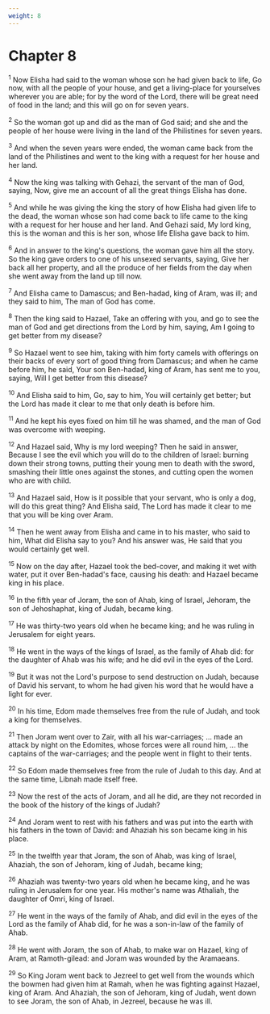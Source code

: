 ```yaml
---
weight: 8
---
```


# Chapter 8

<sup>1</sup> Now Elisha had said to the woman whose son he had given back to life, Go now, with all the people of your house, and get a living-place for yourselves wherever you are able; for by the word of the Lord, there will be great need of food in the land; and this will go on for seven years. 

<sup>2</sup> So the woman got up and did as the man of God said; and she and the people of her house were living in the land of the Philistines for seven years. 

<sup>3</sup> And when the seven years were ended, the woman came back from the land of the Philistines and went to the king with a request for her house and her land. 

<sup>4</sup> Now the king was talking with Gehazi, the servant of the man of God, saying, Now, give me an account of all the great things Elisha has done. 

<sup>5</sup> And while he was giving the king the story of how Elisha had given life to the dead, the woman whose son had come back to life came to the king with a request for her house and her land. And Gehazi said, My lord king, this is the woman and this is her son, whose life Elisha gave back to him. 

<sup>6</sup> And in answer to the king's questions, the woman gave him all the story. So the king gave orders to one of his unsexed servants, saying, Give her back all her property, and all the produce of her fields from the day when she went away from the land up till now. 

<sup>7</sup> And Elisha came to Damascus; and Ben-hadad, king of Aram, was ill; and they said to him, The man of God has come. 

<sup>8</sup> Then the king said to Hazael, Take an offering with you, and go to see the man of God and get directions from the Lord by him, saying, Am I going to get better from my disease? 

<sup>9</sup> So Hazael went to see him, taking with him forty camels with offerings on their backs of every sort of good thing from Damascus; and when he came before him, he said, Your son Ben-hadad, king of Aram, has sent me to you, saying, Will I get better from this disease? 

<sup>10</sup> And Elisha said to him, Go, say to him, You will certainly get better; but the Lord has made it clear to me that only death is before him. 

<sup>11</sup> And he kept his eyes fixed on him till he was shamed, and the man of God was overcome with weeping. 

<sup>12</sup> And Hazael said, Why is my lord weeping? Then he said in answer, Because I see the evil which you will do to the children of Israel: burning down their strong towns, putting their young men to death with the sword, smashing their little ones against the stones, and cutting open the women who are with child. 

<sup>13</sup> And Hazael said, How is it possible that your servant, who is only a dog, will do this great thing? And Elisha said, The Lord has made it clear to me that you will be king over Aram. 

<sup>14</sup> Then he went away from Elisha and came in to his master, who said to him, What did Elisha say to you? And his answer was, He said that you would certainly get well. 

<sup>15</sup> Now on the day after, Hazael took the bed-cover, and making it wet with water, put it over Ben-hadad's face, causing his death: and Hazael became king in his place. 

<sup>16</sup> In the fifth year of Joram, the son of Ahab, king of Israel, Jehoram, the son of Jehoshaphat, king of Judah, became king. 

<sup>17</sup> He was thirty-two years old when he became king; and he was ruling in Jerusalem for eight years. 

<sup>18</sup> He went in the ways of the kings of Israel, as the family of Ahab did: for the daughter of Ahab was his wife; and he did evil in the eyes of the Lord. 

<sup>19</sup> But it was not the Lord's purpose to send destruction on Judah, because of David his servant, to whom he had given his word that he would have a light for ever. 

<sup>20</sup> In his time, Edom made themselves free from the rule of Judah, and took a king for themselves. 

<sup>21</sup> Then Joram went over to Zair, with all his war-carriages; ... made an attack by night on the Edomites, whose forces were all round him, ... the captains of the war-carriages; and the people went in flight to their tents. 

<sup>22</sup> So Edom made themselves free from the rule of Judah to this day. And at the same time, Libnah made itself free. 

<sup>23</sup> Now the rest of the acts of Joram, and all he did, are they not recorded in the book of the history of the kings of Judah? 

<sup>24</sup> And Joram went to rest with his fathers and was put into the earth with his fathers in the town of David: and Ahaziah his son became king in his place. 

<sup>25</sup> In the twelfth year that Joram, the son of Ahab, was king of Israel, Ahaziah, the son of Jehoram, king of Judah, became king; 

<sup>26</sup> Ahaziah was twenty-two years old when he became king, and he was ruling in Jerusalem for one year. His mother's name was Athaliah, the daughter of Omri, king of Israel. 

<sup>27</sup> He went in the ways of the family of Ahab, and did evil in the eyes of the Lord as the family of Ahab did, for he was a son-in-law of the family of Ahab. 

<sup>28</sup> He went with Joram, the son of Ahab, to make war on Hazael, king of Aram, at Ramoth-gilead: and Joram was wounded by the Aramaeans. 

<sup>29</sup> So King Joram went back to Jezreel to get well from the wounds which the bowmen had given him at Ramah, when he was fighting against Hazael, king of Aram. And Ahaziah, the son of Jehoram, king of Judah, went down to see Joram, the son of Ahab, in Jezreel, because he was ill. 


